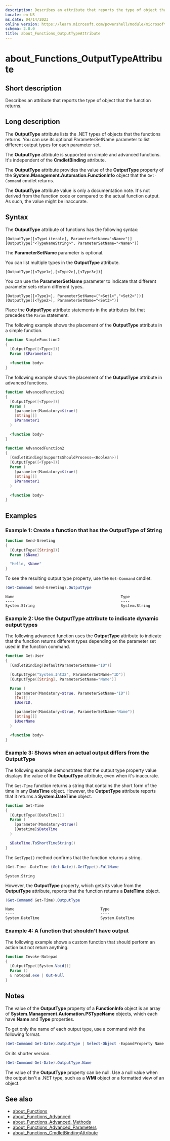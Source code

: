 ```yaml
---
description: Describes an attribute that reports the type of object that the function returns.
Locale: en-US
ms.date: 04/14/2023
online version: https://learn.microsoft.com/powershell/module/microsoft.powershell.core/about/about_functions_outputtypeattribute?view=powershell-7.5&WT.mc_id=ps-gethelp
schema: 2.0.0
title: about_Functions_OutputTypeAttribute
---
```

# about_Functions_OutputTypeAttribute

## Short description
Describes an attribute that reports the type of object that the function
returns.

## Long description

The **OutputType** attribute lists the .NET types of objects that the functions
returns. You can use its optional ParameterSetName parameter to list different
output types for each parameter set.

The **OutputType** attribute is supported on simple and advanced functions.
It's independent of the **CmdletBinding** attribute.

The **OutputType** attribute provides the value of the **OutputType** property
of the **System.Management.Automation.FunctionInfo** object that the
`Get-Command` cmdlet returns.

The **OutputType** attribute value is only a documentation note. It's not
derived from the function code or compared to the actual function output. As
such, the value might be inaccurate.

## Syntax

The **OutputType** attribute of functions has the following syntax:

```
[OutputType([<TypeLiteral>], ParameterSetName="<Name>")]
[OutputType("<TypeNameString>", ParameterSetName="<Name>")]
```

The **ParameterSetName** parameter is optional.

You can list multiple types in the **OutputType** attribute.

```
[OutputType([<Type1>],[<Type2>],[<Type3>])]
```

You can use the **ParameterSetName** parameter to indicate that different
parameter sets return different types.

```
[OutputType([<Type1>], ParameterSetName=("<Set1>","<Set2>"))]
[OutputType([<Type2>], ParameterSetName="<Set3>")]
```

Place the **OutputType** attribute statements in the attributes list that
precedes the `Param` statement.

The following example shows the placement of the **OutputType** attribute in a
simple function.

```powershell
function SimpleFunction2
{
  [OutputType([<Type>])]
  Param ($Parameter1)

  <function body>
}
```

The following example shows the placement of the **OutputType** attribute in
advanced functions.

```powershell
function AdvancedFunction1
{
  [OutputType([<Type>])]
  Param (
    [parameter(Mandatory=$true)]
    [String[]]
    $Parameter1
  )

  <function body>
}

function AdvancedFunction2
{
  [CmdletBinding(SupportsShouldProcess=<Boolean>)]
  [OutputType([<Type>])]
  Param (
    [parameter(Mandatory=$true)]
    [String[]]
    $Parameter1
  )

  <function body>
}
```

## Examples

### Example 1: Create a function that has the OutputType of String

```powershell
function Send-Greeting
{
  [OutputType([String])]
  Param ($Name)

  "Hello, $Name"
}
```

To see the resulting output type property, use the `Get-Command` cmdlet.

```powershell
(Get-Command Send-Greeting).OutputType
```

```Output
Name                                               Type
----                                               ----
System.String                                      System.String
```

### Example 2: Use the OutputType attribute to indicate dynamic output types

The following advanced function uses the **OutputType** attribute to indicate
that the function returns different types depending on the parameter set used
in the function command.

```powershell
function Get-User
{
  [CmdletBinding(DefaultParameterSetName="ID")]

  [OutputType("System.Int32", ParameterSetName="ID")]
  [OutputType([String], ParameterSetName="Name")]

  Param (
    [parameter(Mandatory=$true, ParameterSetName="ID")]
    [Int[]]
    $UserID,

    [parameter(Mandatory=$true, ParameterSetName="Name")]
    [String[]]
    $UserName
  )

  <function body>
}
```

### Example 3: Shows when an actual output differs from the OutputType

The following example demonstrates that the output type property value
displays the value of the **OutputType** attribute, even when it's inaccurate.

The `Get-Time` function returns a string that contains the short form of the
time in any **DateTime** object. However, the **OutputType** attribute reports
that it returns a **System.DateTime** object.

```powershell
function Get-Time
{
  [OutputType([DateTime])]
  Param (
    [parameter(Mandatory=$true)]
    [Datetime]$DateTime
  )

  $DateTime.ToShortTimeString()
}
```

The `GetType()` method confirms that the function returns a string.

```powershell
(Get-Time -DateTime (Get-Date)).GetType().FullName
```

```Output
System.String
```

However, the **OutputType** property, which gets its value from the
**OutputType** attribute, reports that the function returns a **DateTime**
object.

```powershell
(Get-Command Get-Time).OutputType
```

```Output
Name                                      Type
----                                      ----
System.DateTime                           System.DateTime
```

### Example 4: A function  that shouldn't have output

The following example shows a custom function that should perform an action
but not return anything.

```powershell
function Invoke-Notepad
{
  [OutputType([System.Void])]
  Param ()
  & notepad.exe | Out-Null
}
```

## Notes

The value of the **OutputType** property of a **FunctionInfo** object is an
array of **System.Management.Automation.PSTypeName** objects, which each have
**Name** and **Type** properties.

To get only the name of each output type, use a command with the following
format.

```powershell
(Get-Command Get-Date).OutputType | Select-Object -ExpandProperty Name
```

Or its shorter version.

```powershell
(Get-Command Get-Date).OutputType.Name
```

The value of the **OutputType** property can be null. Use a null value when the
output isn't a .NET type, such as a **WMI** object or a formatted view of an
object.

## See also

- [about_Functions](about_Functions.md)
- [about_Functions_Advanced](about_Functions_Advanced.md)
- [about_Functions_Advanced_Methods](about_Functions_Advanced_Methods.md)
- [about_Functions_Advanced_Parameters](about_Functions_Advanced_Parameters.md)
- [about_Functions_CmdletBindingAttribute](about_Functions_CmdletBindingAttribute.md)
